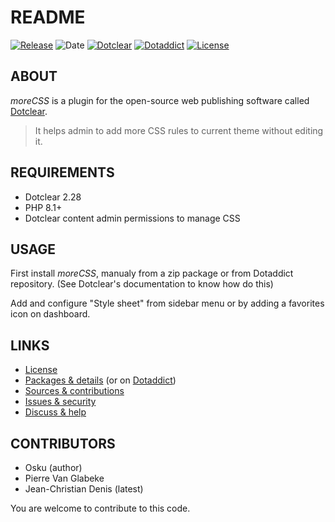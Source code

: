 # README

[![Release](https://img.shields.io/github/v/release/jcdenis/moreCSS?color=lightblue)](https://github.com/JcDenis/moreCSS/releases)
![Date](https://img.shields.io/github/release-date/jcdenis/moreCSS?color=red)
[![Dotclear](https://img.shields.io/badge/dotclear-v2.33-137bbb.svg)](https://fr.dotclear.org/download)
[![Dotaddict](https://img.shields.io/badge/dotaddict-official-9ac123.svg)](https://plugins.dotaddict.org/dc2/details/moreCSS)
[![License](https://img.shields.io/github/license/jcdenis/moreCSS?color=white)](https://github.com/JcDenis/moreCSS/blob/master/LICENSE)

## ABOUT

_moreCSS_ is a plugin for the open-source web publishing software called [Dotclear](https://www.dotclear.org).

> It helps admin to add more CSS rules to current theme without editing it.

## REQUIREMENTS

* Dotclear 2.28
* PHP 8.1+
* Dotclear content admin permissions to manage CSS

## USAGE

First install _moreCSS_, manualy from a zip package or from 
Dotaddict repository. (See Dotclear's documentation to know how do this)

Add and configure "Style sheet" from sidebar menu 
or by adding a favorites icon on dashboard.

## LINKS

* [License](https://github.com/JcDenis/moreCSS/blob/master/LICENSE)
* [Packages & details](https://github.com/JcDenis/moreCSS/releases) (or on [Dotaddict](https://plugins.dotaddict.org/dc2/details/moreCSS))
* [Sources & contributions](https://github.com/JcDenis/moreCSS)
* [Issues & security](https://github.com/JcDenis/moreCSS/issues)
* [Discuss & help](http://forum.dotclear.org/viewtopic.php?id=44908)

## CONTRIBUTORS

* Osku (author)
* Pierre Van Glabeke
* Jean-Christian Denis (latest)

You are welcome to contribute to this code.

